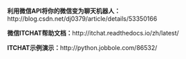 <p><b>利用微信API将你的微信变为聊天机器人：</b>http://blog.csdn.net/dj0379/article/details/53350166</p>
<p><b>微信ITCHAT帮助文档：</b>http://itchat.readthedocs.io/zh/latest/</p>
<p><b>ITCHAT示例演示：</b>http://python.jobbole.com/86532/</p>
